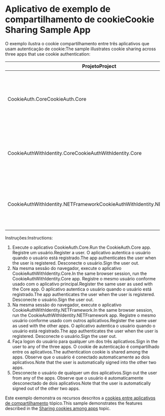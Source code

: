 # <a name="cookie-sharing-sample-app"></a><span data-ttu-id="d35be-101">Aplicativo de exemplo de compartilhamento de cookie</span><span class="sxs-lookup"><span data-stu-id="d35be-101">Cookie Sharing Sample App</span></span>

<span data-ttu-id="d35be-102">O exemplo ilustra o cookie compartilhamento entre três aplicativos que usam autenticação de cookie:</span><span class="sxs-lookup"><span data-stu-id="d35be-102">The sample illustrates cookie sharing across three apps that use cookie authentication:</span></span>

| <span data-ttu-id="d35be-103">Projeto</span><span class="sxs-lookup"><span data-stu-id="d35be-103">Project</span></span>                             | <span data-ttu-id="d35be-104">Descrição</span><span class="sxs-lookup"><span data-stu-id="d35be-104">Description</span></span> |
| ----------------------------------- | ----------- |
| <span data-ttu-id="d35be-105">CookieAuth.Core</span><span class="sxs-lookup"><span data-stu-id="d35be-105">CookieAuth.Core</span></span>                     | <span data-ttu-id="d35be-106">Aplicativo do ASP.NET Core 2.0 Razor páginas sem usar a identidade do ASP.NET Core</span><span class="sxs-lookup"><span data-stu-id="d35be-106">ASP.NET Core 2.0 Razor Pages app without using ASP.NET Core Identity</span></span> |
| <span data-ttu-id="d35be-107">CookieAuthWithIdentity.Core</span><span class="sxs-lookup"><span data-stu-id="d35be-107">CookieAuthWithIdentity.Core</span></span>         | <span data-ttu-id="d35be-108">Aplicativo do ASP.NET Core 2.0 MVC com a identidade do ASP.NET Core</span><span class="sxs-lookup"><span data-stu-id="d35be-108">ASP.NET Core 2.0 MVC app with ASP.NET Core Identity</span></span> |
| <span data-ttu-id="d35be-109">CookieAuthWithIdentity.NETFramework</span><span class="sxs-lookup"><span data-stu-id="d35be-109">CookieAuthWithIdentity.NETFramework</span></span> | <span data-ttu-id="d35be-110">Aplicativo do MVC do ASP.NET Framework 4.6.1 com a identidade do ASP.NET</span><span class="sxs-lookup"><span data-stu-id="d35be-110">ASP.NET Framework 4.6.1 MVC app with ASP.NET Identity</span></span> |

<span data-ttu-id="d35be-111">Instruções:</span><span class="sxs-lookup"><span data-stu-id="d35be-111">Instructions:</span></span>

1. <span data-ttu-id="d35be-112">Execute o aplicativo CookieAuth.Core.</span><span class="sxs-lookup"><span data-stu-id="d35be-112">Run the CookieAuth.Core app.</span></span> <span data-ttu-id="d35be-113">Registre um usuário.</span><span class="sxs-lookup"><span data-stu-id="d35be-113">Register a user.</span></span> <span data-ttu-id="d35be-114">O aplicativo autentica o usuário quando o usuário está registrado.</span><span class="sxs-lookup"><span data-stu-id="d35be-114">The app authenticates the user when the user is registered.</span></span> <span data-ttu-id="d35be-115">Desconecte o usuário.</span><span class="sxs-lookup"><span data-stu-id="d35be-115">Sign the user out.</span></span>
1. <span data-ttu-id="d35be-116">Na mesma sessão do navegador, execute o aplicativo CookieAuthWithIdentity.Core.</span><span class="sxs-lookup"><span data-stu-id="d35be-116">In the same browser session, run the CookieAuthWithIdentity.Core app.</span></span> <span data-ttu-id="d35be-117">Registre o mesmo usuário conforme usado com o aplicativo principal.</span><span class="sxs-lookup"><span data-stu-id="d35be-117">Register the same user as used with the Core app.</span></span> <span data-ttu-id="d35be-118">O aplicativo autentica o usuário quando o usuário está registrado.</span><span class="sxs-lookup"><span data-stu-id="d35be-118">The app authenticates the user when the user is registered.</span></span> <span data-ttu-id="d35be-119">Desconecte o usuário.</span><span class="sxs-lookup"><span data-stu-id="d35be-119">Sign the user out.</span></span>
1. <span data-ttu-id="d35be-120">Na mesma sessão do navegador, execute o aplicativo CookieAuthWithIdentity.NETFramework.</span><span class="sxs-lookup"><span data-stu-id="d35be-120">In the same browser session, run the CookieAuthWithIdentity.NETFramework app.</span></span> <span data-ttu-id="d35be-121">Registre o mesmo usuário conforme usado com outros aplicativos.</span><span class="sxs-lookup"><span data-stu-id="d35be-121">Register the same user as used with the other apps.</span></span> <span data-ttu-id="d35be-122">O aplicativo autentica o usuário quando o usuário está registrado.</span><span class="sxs-lookup"><span data-stu-id="d35be-122">The app authenticates the user when the user is registered.</span></span> <span data-ttu-id="d35be-123">Desconecte o usuário.</span><span class="sxs-lookup"><span data-stu-id="d35be-123">Sign the user out.</span></span>
1. <span data-ttu-id="d35be-124">Faça logon do usuário para qualquer um dos três aplicativos.</span><span class="sxs-lookup"><span data-stu-id="d35be-124">Sign in the user to any of the three apps.</span></span> <span data-ttu-id="d35be-125">O cookie de autenticação é compartilhado entre os aplicativos.</span><span class="sxs-lookup"><span data-stu-id="d35be-125">The authentication cookie is shared among the apps.</span></span> <span data-ttu-id="d35be-126">Observe que o usuário é conectado automaticamente ao dois aplicativos.</span><span class="sxs-lookup"><span data-stu-id="d35be-126">Note that the user is automatically signed into the other two apps.</span></span>
1. <span data-ttu-id="d35be-127">Desconecte o usuário de qualquer um dos aplicativos.</span><span class="sxs-lookup"><span data-stu-id="d35be-127">Sign out the user from any of the apps.</span></span> <span data-ttu-id="d35be-128">Observe que o usuário é automaticamente desconectado de dois aplicativos.</span><span class="sxs-lookup"><span data-stu-id="d35be-128">Note that the user is automatically signed out of the other two apps.</span></span>

<span data-ttu-id="d35be-129">Este exemplo demonstra os recursos descritos a [cookies entre aplicativos de compartilhamento](https://docs.microsoft.com/aspnet/core/security/cookie-sharing) tópico.</span><span class="sxs-lookup"><span data-stu-id="d35be-129">This sample demonstrates the features described in the [Sharing cookies among apps](https://docs.microsoft.com/aspnet/core/security/cookie-sharing) topic.</span></span>
